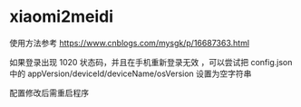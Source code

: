 # xiaomi2meidi


使用方法参考  https://www.cnblogs.com/mysgk/p/16687363.html

如果登录出现 1020 状态码，并且在手机重新登录无效 ，可以尝试把 config.json 中的 appVersion/deviceId/deviceName/osVersion 设置为空字符串

配置修改后需重启程序